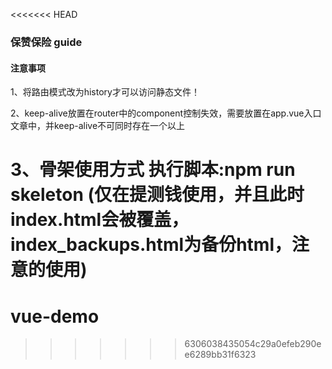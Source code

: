 <<<<<<< HEAD
### 保赞保险 guide

#### 注意事项
1、将路由模式改为history才可以访问静态文件！

2、keep-alive放置在router中的component控制失效，需要放置在app.vue入口文章中，并keep-alive不可同时存在一个以上

3、骨架使用方式 执行脚本:npm run skeleton (仅在提测钱使用，并且此时index.html会被覆盖，index_backups.html为备份html，注意<!--vue-ssr-outlet-->的使用)
=======
# vue-demo
>>>>>>> 6306038435054c29a0efeb290ee6289bb31f6323

